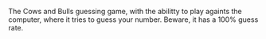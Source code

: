 The Cows and Bulls guessing game, with the abilitty to play againts the computer, where it tries to guess your number. Beware, it has a 100% guess rate.
